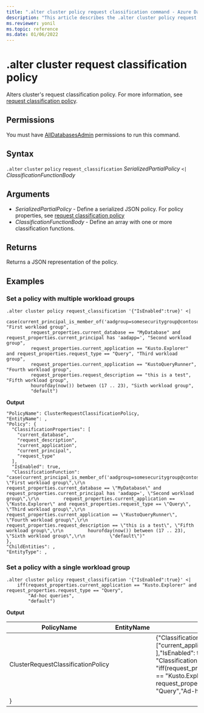```yaml
---
title: ".alter cluster policy request classification command - Azure Data Explorer"
description: "This article describes the .alter cluster policy request classification command in Azure Data Explorer."
ms.reviewer: yonil
ms.topic: reference
ms.date: 01/06/2022
---
```

# .alter cluster request classification policy

Alters cluster's request classification policy. For more information, see [request classification policy](request-classification-policy.md).

## Permissions

You must have [AllDatabasesAdmin](access-control/role-based-access-control.md) permissions to run this command.

## Syntax

`.alter` `cluster` `policy` `request_classification` *SerializedPartialPolicy*  `<|` *ClassificationFunctionBody*

## Arguments

- *SerializedPartialPolicy* - Define a serialized JSON policy. For policy properties, see [request classification policy](request-classification-policy.md)
- *ClassificationFunctionBody* - Define an array with one or more classification functions.

## Returns

Returns a JSON representation of the policy.

## Examples

### Set a policy with multiple workload groups

```kusto
.alter cluster policy request_classification '{"IsEnabled":true}' <|
    case(current_principal_is_member_of('aadgroup=somesecuritygroup@contoso.com'), "First workload group",
         request_properties.current_database == "MyDatabase" and request_properties.current_principal has 'aadapp=', "Second workload group",
         request_properties.current_application == "Kusto.Explorer" and request_properties.request_type == "Query", "Third workload group",
         request_properties.current_application == "KustoQueryRunner", "Fourth workload group",
         request_properties.request_description == "this is a test", "Fifth workload group",
         hourofday(now()) between (17 .. 23), "Sixth workload group",
         "default")
```

**Output**

```kusto
"PolicyName": ClusterRequestClassificationPolicy,
"EntityName": ,
"Policy": {
  "ClassificationProperties": [
    "current_database",
    "request_description",
    "current_application",
    "current_principal",
    "request_type"
  ],
  "IsEnabled": true,
  "ClassificationFunction": "case(current_principal_is_member_of('aadgroup=somesecuritygroup@contoso.com'), \"First workload group\",\r\n         request_properties.current_database == \"MyDatabase\" and request_properties.current_principal has 'aadapp=', \"Second workload group\",\r\n         request_properties.current_application == \"Kusto.Explorer\" and request_properties.request_type == \"Query\", \"Third workload group\",\r\n         request_properties.current_application == \"KustoQueryRunner\", \"Fourth workload group\",\r\n         request_properties.request_description == \"this is a test\", \"Fifth workload group\",\r\n         hourofday(now()) between (17 .. 23), \"Sixth workload group\",\r\n         \"default\")"
},
"ChildEntities": ,
"EntityType": ,

```

### Set a policy with a single workload group

```kusto
.alter cluster policy request_classification '{"IsEnabled":true}' <|
    iff(request_properties.current_application == "Kusto.Explorer" and request_properties.request_type == "Query",
        "Ad-hoc queries",
        "default")
```

**Output**

|PolicyName|EntityName|Policy|ChildEntities|EntityType|
|---|---|---|---|---|
|ClusterRequestClassificationPolicy| |{"ClassificationProperties": ["current_application",  "request_type" ],"IsEnabled": true, "ClassificationFunction": "iff(request_properties.current_application == \"Kusto.Explorer\" and request_properties.request_type == \"Query\",\"Ad-hoc queries\",\"default\")"
}| | |
